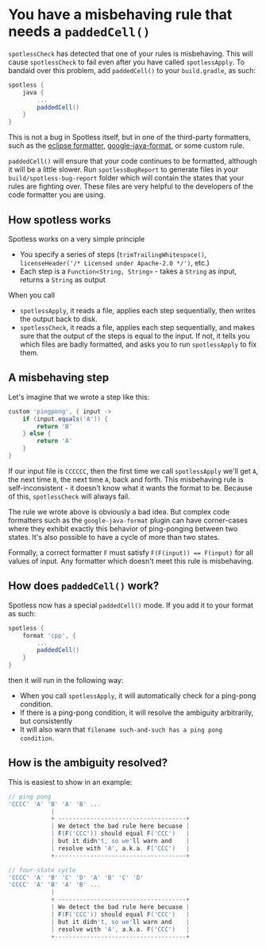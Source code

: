 # You have a misbehaving rule that needs a `paddedCell()`

`spotlessCheck` has detected that one of your rules is misbehaving.  This will cause `spotlessCheck` to fail even after you have called `spotlessApply`.  To bandaid over this problem, add `paddedCell()` to your `build.gradle`, as such:

```gradle
spotless {
	java {
		...
		paddedCell()
	}
}
```

This is not a bug in Spotless itself, but in one of the third-party formatters, such as the [eclipse formatter](https://bugs.eclipse.org/bugs/show_bug.cgi?id=310642), [google-java-format](https://github.com/google/google-java-format/issues), or some custom rule.

`paddedCell()` will ensure that your code continues to be formatted, although it will be a little slower.  Run `spotlessBugReport` to generate files in your `build/spotless-bug-report` folder which will contain the states that your rules are fighting over.  These files are very helpful to the developers of the code formatter you are using.

## How spotless works

Spotless works on a very simple principle

- You specify a series of steps (`trimTrailingWhitespace()`, `licenseHeader('/* Licensed under Apache-2.0 */')`, etc.)
- Each step is a `Function<String, String>` - takes a `String` as input, returns a `String` as output

When you call
- `spotlessApply`, it reads a file, applies each step sequentially, then writes the output back to disk.
- `spotlessCheck`, it reads a file, applies each step sequentially, and makes sure that the output of the steps is equal to the input.  If not, it tells you which files are badly formatted, and asks you to run `spotlessApply` to fix them.

## A misbehaving step

Let's imagine that we wrote a step like this:

```groovy
custom 'pingpong', { input ->
	if (input.equals('A')) {
		return 'B'
	} else {
		return 'A'
	}
}
```

If our input file is `CCCCCC`, then the first time we call `spotlessApply` we'll get `A`, the next time `B`, the next time `A`, back and forth.  This misbehaving rule is self-inconsistent - it doesn't know what it wants the format to be.  Because of this, `spotlessCheck` will always fail.

The rule we wrote above is obviously a bad idea.  But complex code formatters such as the `google-java-format` plugin can have corner-cases where they exhibit exactly this behavior of ping-ponging between two states.  It's also possible to have a cycle of more than two states.

Formally, a correct formatter `F` must satisfy `F(F(input)) == F(input)` for all values of input.  Any formatter which doesn't meet this rule is misbehaving.

## How does `paddedCell()` work?

Spotless now has a special `paddedCell()` mode.  If you add it to your format as such:

```gradle
spotless {
	format 'cpp', {
		...
		paddedCell()
	}
}
```

then it will run in the following way:

- When you call `spotlessApply`, it will automatically check for a ping-pong condition.
- If there is a ping-pong condition, it will resolve the ambiguity arbitrarily, but consistently
- It will also warn that `filename such-and-such has a ping pong condition`.

## How is the ambiguity resolved?

This is easiest to show in an example:

```groovy
// ping pong
'CCCC' 'A' 'B' 'A' 'B' ...
			|
			+ ------------------------------------+
			| We detect the bad rule here becuase |
			| F(F('CCC')) should equal F('CCC')   |
			| but it didn't, so we'll warn and    |
			| resolve with 'A', a.k.a. F('CCC')   |
			+-------------------------------------+

// four-state cycle
'CCCC' 'A' 'B' 'C' 'D' 'A' 'B' 'C' 'D'
'CCCC' 'A' 'B' 'A' 'B' ...
			|
			+ ------------------------------------+
			| We detect the bad rule here becuase |
			| F(F('CCC')) should equal F('CCC')   |
			| but it didn't, so we'll warn and    |
			| resolve with 'A', a.k.a. F('CCC')   |
			+-------------------------------------+

```

